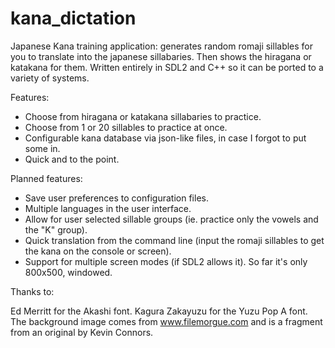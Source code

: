 # kana_dictation
Japanese Kana training application: generates random romaji sillables for you to translate into the japanese sillabaries. Then shows the hiragana or katakana for them. Written entirely in SDL2 and C++ so it can be ported to a variety of systems.

Features:

- Choose from hiragana or katakana sillabaries to practice.
- Choose from 1 or 20 sillables to practice at once.
- Configurable kana database via json-like files, in case I forgot to put some in.
- Quick and to the point.

Planned features:

- Save user preferences to configuration files.
- Multiple languages in the user interface.
- Allow for user selected sillable groups (ie. practice only the vowels and the "K" group).
- Quick translation from the command line (input the romaji sillables to get the kana on the console or screen).
- Support for multiple screen modes (if SDL2 allows it). So far it's only 800x500, windowed.

Thanks to:

Ed Merritt for the Akashi font.
Kagura Zakayuzu for the Yuzu Pop A font.
The background image comes from www.filemorgue.com and is a fragment from an original by Kevin Connors.
